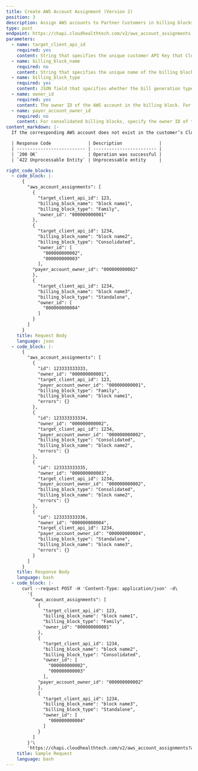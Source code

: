 ```yaml
---
title: Create AWS Account Assignment (Version 2)
position: 3
description: Assign AWS accounts to Partner Customers in billing blocks for partner-generated billing purposes.
type: post
endpoint: https://chapi.cloudhealthtech.com/v2/aws_account_assignments
parameters:
  - name: target_client_api_id
    required: yes
    content: String that specifies the unique customer API Key that CloudHealth generates. See [How to Get Client API ID](#partner_how-to-get-client-api-id).
  - name: billing_block_name
    required: no
    content: String that specifies the unique name of the billing block.
  - name: billing_block_type
    required: yes
    content: JSON field that specifies whether the bill generation type of the billing block is `Family`, `Consolidated`, or `Standalone`.
  - name: owner_id
    required: yes
    content: The owner ID of the AWS account in the billing block. For family billing blocks, enter the owner ID of the billing family. For consolidated and standalone billing blocks, enter a comma-separated list of the owner IDs of all the AWS accounts in the billing block.
  - name: payer_account_owner_id
    required: no
    content: For consolidated billing blocks, specify the owner ID of the designated payer account.
content_markdown: |-
  If the corresponding AWS account does not exist in the customer’s CloudHealth account, it is created. If there is an error associated with one AWS account, none of the accounts in the request are assigned.

  | Response Code              | Description              |
  | -------------------------- | ------------------------ |
  | `200 OK`                   | Operation was successful |
  | `422 Unprocessable Entity` | Unprocessable entity     |

right_code_blocks:
  - code_block: |-
      {
        "aws_account_assignments": [
          {
            "target_client_api_id": 123,
            "billing_block_name": "block name1",
            "billing_block_type": "Family",
            "owner_id": "000000000001"
          },
          {
            "target_client_api_id": 1234,
            "billing_block_name": "block name2",
            "billing_block_type": "Consolidated",
            "owner_id": [
              "000000000002",
              "000000000003"
            ],
          "payer_account_owner_id": "000000000002"
          },
          {
            "target_client_api_id": 1234,
            "billing_block_name": "block name3",
            "billing_block_type": "Standalone",
            "owner_id": [
              "000000000004"
            ]
          }
        ]
      }
    title: Request Body
    language: json
  - code_block: |-
      {
        "aws_account_assignments": [
          {
            "id": 123333333333,
            "owner_id": "000000000001",
            "target_client_api_id": 123,
            "payer_account_owner_id": "000000000001",
            "billing_block_type": "Family",
            "billing_block_name": "block name1",
            "errors": {}
          },
          {
            "id": 123333333334,
            "owner_id": "000000000002",
            "target_client_api_id": 1234,
            "payer_account_owner_id": "000000000002",
            "billing_block_type": "Consolidated",
            "billing_block_name": "block name2",
            "errors": {}
          },
          {
            "id": 123333333335,
            "owner_id": "000000000003",
            "target_client_api_id": 1234,
            "payer_account_owner_id": "000000000002",
            "billing_block_type": "Consolidated",
            "billing_block_name": "block name2",
            "errors": {}
          },
          {
            "id": 123333333336,
            "owner_id": "000000000004",
            "target_client_api_id": 1234,
            "payer_account_owner_id": "000000000004",
            "billing_block_type": "Standalone",
            "billing_block_name": "block name3",
            "errors": {}
          }
        ]
      }
    title: Response Body
    language: bash
  - code_block: |-
      curl --request POST -H 'Content-Type: application/json' -d\
        '{
          "aws_account_assignments": [
            {
              "target_client_api_id": 123,
              "billing_block_name": "block name1",
              "billing_block_type": "Family",
              "owner_id": "000000000001"
            },
            {
              "target_client_api_id": 1234,
              "billing_block_name": "block name2",
              "billing_block_type": "Consolidated",
              "owner_id": [
                "000000000002",
                "000000000003"
              ],
            "payer_account_owner_id": "000000000002"
            },
            {
              "target_client_api_id": 1234,
              "billing_block_name": "block name3",
              "billing_block_type": "Standalone",
              "owner_id": [
                "000000000004"
              ]
            }
          ]
        }'\
        'https://chapi.cloudhealthtech.com/v2/aws_account_assignments?api_key=<your_api_key>'
    title: Sample Request
    language: bash
---
```

